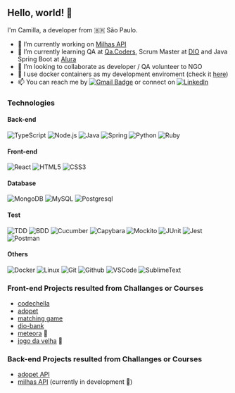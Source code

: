 Hello, world! 👋
----------------

I'm Camilla, a developer from :brazil: São Paulo.

- 🔭 I’m currently working on [Milhas API](https://github.com/ecureuill/milhasapi) 
- 🌱 I’m currently learning QA at [Qa.Coders](https://www.linkedin.com/company/qa-coders-academy/), Scrum Master at [DIO](https://dio.me/curso-certificacao-scrum-master/AFU3508FU5RN) and Java Spring Boot at [Alura](https://www.alura.com.br/)
- 🎯 I’m looking to collaborate as developer / QA volunteer to NGO
- 🐳 I use docker containers as my development enviroment (check it [here](https://github.com/ecureuill/docker-development-enviroment))
- 📫 You can reach me by [![Gmail Badge](https://img.shields.io/badge/-Gmail-c14438?style=flat-square&logo=Gmail&logoColor=white&link=mailto:logika.sciuro@gmail.com)](mailto:logika.sciuro@gmail.com) or connect on [![Linkedln](https://img.shields.io/badge/LinkedIn-0077B5?style=flat-square&logo=linkedin&logoColor=white)](https://www.linkedin.com/in/camillasilva) 

### Technologies

#### Back-end
![TypeScript](https://img.shields.io/badge/-TypeScript-000?&logo=TypeScript)
![Node.js](https://img.shields.io/badge/-Node.js-000?&logo=node.js)
![Java](https://img.shields.io/badge/-Java-000?&logo=Java)
![Spring](https://img.shields.io/badge/-Spring-000?&logo=Spring)
![Python](https://img.shields.io/badge/-Python-000?&logo=Python)
![Ruby](https://img.shields.io/badge/-Ruby-000?&logo=Ruby)

#### Front-end
![React](https://img.shields.io/badge/-React-000?&logo=React)
![HTML5](https://img.shields.io/badge/HTML5-000?&logo=html5)
![CSS3](https://img.shields.io/badge/CSS3-000?&logo=css3)

#### Database
![MongoDB](https://img.shields.io/badge/-MongoDB-000?&logo=MongoDB)
![MySQL](https://img.shields.io/badge/-MySQL-000?&logo=MySQL)
![Postgresql](https://img.shields.io/badge/Postgresql-000?&logo=Postgresql)

#### Test
![TDD](https://img.shields.io/badge/TDD-000?&logo=tdd)
![BDD](https://img.shields.io/badge/BDD-000?&logo=bdd)
![Cucumber](https://img.shields.io/badge/Cucumber-000?&logo=Cucumber)
![Capybara](https://img.shields.io/badge/Capybara-000?&logo=Capybara)
![Mockito](https://img.shields.io/badge/Mockito-000?&logo=Mockito)
![JUnit](https://img.shields.io/badge/JUnit-000?&logo=JUnit)
![Jest](https://img.shields.io/badge/Jest-000?&logo=Jest)
![Postman](https://img.shields.io/badge/Postman-000?&logo=postman)

#### Others
![Docker](https://img.shields.io/badge/-Docker-000?&logo=Docker)
![Linux](https://img.shields.io/badge/-Linux-000?&logo=Linux)
![Git](https://img.shields.io/badge/Git-000?&logo=Git)
![Github](https://img.shields.io/badge/Github-000?&logo=github)
![VSCode](https://img.shields.io/badge/VSCode-000?&logo=visualstudiocode)
![SublimeText](https://img.shields.io/badge/SublimeText-000?&logo=sublimetext)


### Front-end Projects resulted from Challanges or Courses 

- [codechella](https://ecureuill.github.io/codechella)
- [adopet](https://ecureuill.github.io/adopet-app)
- [matching game](https://ecureuill.github.io/matching-game)
- [dio-bank](https://ecureuill.github.io/dio-bank)
- [meteora](https://ecureuill.github.io/meteora) 🚧
- [jogo da velha](https://ecureuill.github.io/jogo-da-velha) 🚧


### Back-end Projects resulted from Challanges or Courses 
- [adopet API](https://github.com/ecureuill/adopet)
- [milhas API](https://github.com/ecureuill/milhasapi) (currently in development 🚧)

<!--
**ecureuill/ecureuill** is a ✨ _special_ ✨ repository because its `README.md` (this file) appears on your GitHub profile.

Here are some ideas to get you started:

- 🔭 I’m currently working on ...
- 🌱 I’m currently learning ...
- 👯 I’m looking to collaborate on ...
- 🤔 I’m looking for help with ...
- 💬 Ask me about ...
- 📫 How to reach me: ...
- 😄 Pronouns: ...
- ⚡ Fun fact: ...
-->
